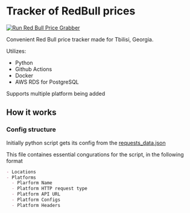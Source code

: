 # Tracker of RedBull prices
[![Run Red Bull Price Grabber](https://github.com/vazome/redbull-tracker-ge/actions/workflows/schedule_run.yml/badge.svg?branch=main)](https://github.com/vazome/redbull-tracker-ge/actions/workflows/schedule_run.yml)

Convenient Red Bull price tracker made for Tbilisi, Georgia.

Utilizes: 
- Python
- Github Actions
- Docker
- AWS RDS for PostgreSQL

Supports multiple platform being added

## How it works
### Config structure
Initially python script gets its config from the [requests_data.json](requests_data.json)

This file containes essential congurations for the script, in the following format 
``` md
- Locations 
- Platforms
  - Plarform Name  
  - Platform HTTP request type
  - Platform API URL
  - Platform Configs
  - Platform Headers
```
